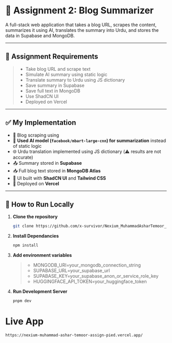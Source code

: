 # 📝 Assignment 2: Blog Summarizer

A full-stack web application that takes a blog URL, scrapes the content, summarizes it using AI, translates the summary into Urdu, and stores the data in Supabase and MongoDB.

---

## 🎯 Assignment Requirements

> - Take blog URL and scrape text
> - Simulate AI summary using static logic
> - Translate summary to Urdu using JS dictionary
> - Save summary in Supabase
> - Save full text in MongoDB
> - Use ShadCN UI
> - Deployed on Vercel

---

## ✅ My Implementation

- 🔎 Blog scraping using
- 🤖 **Used AI model (`facebook/mbart-large-cnn`) for summarization** instead of static logic
- 🌐 Urdu translation implemented using JS dictionary (⚠️ results are not accurate)
- 📤 Summary stored in **Supabase**
- 📥 Full blog text stored in **MongoDB Atlas**
- 💄 UI built with **ShadCN UI** and **Tailwind CSS**
- 🚀 Deployed on **Vercel**

---

## 🧪 How to Run Locally

1. **Clone the repository**

   ```bash
   git clone https://github.com/x-survivor/Nexium_MuhammadAsharTemoor_Assign2.git

   ```

2. **Install Dependancies**

   ```bash
   npm install

   ```

3. **Add environment variables**

   > - MONGODB_URI=your_mongodb_connection_string
   > - SUPABASE_URL=your_supabase_url
   > - SUPABASE_KEY=your_supabase_anon_or_service_role_key
   > - HUGGINGFACE_API_TOKEN=your_huggingface_token
   
5. **Run Development Server**
   ```bash
   pnpm dev

# Live App

    https://nexium-muhammad-ashar-temoor-assign-pied.vercel.app/

